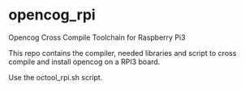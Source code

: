 # opencog_rpi
Opencog Cross Compile Toolchain for Raspberry Pi3

This repo contains the compiler, needed libraries and script to
cross compile and install opencog on a RPI3 board. 

Use the octool_rpi.sh script.
